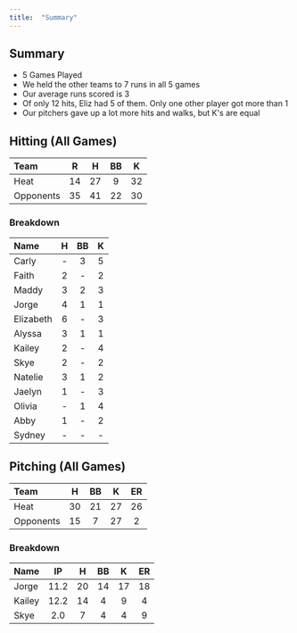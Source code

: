 ```yaml
---
title:  "Summary"
---
```


## Summary

* 5 Games Played
* We held the other teams to 7 runs in all 5 games
* Our average runs scored is 3
* Of only 12 hits, Eliz had 5 of them. Only one other player got more than 1
* Our pitchers gave up a lot more hits and walks, but K's are equal

## Hitting (All Games)

|Team      |R    |H    |BB   |K     |
|:---------|:---:|:---:|:---:|:----:|
|Heat      |14   |27	 |9	   |32    | 
|Opponents |35   |41	 |22   |30    | 


### Breakdown


|Name      |H    |BB   |K     |
|:---------|:---:|:---:|:----:|
|Carly     |-	   |3	   |5     | 
|Faith	   |2	   |-	   |2     |
|Maddy	   |3	   |2	   |3     |
|Jorge	   |4	   |1	   |1     |
|Elizabeth |6	   |-    |3     |
|Alyssa	   |3	   |1	   |1     |
|Kailey	   |2	   |-    |4     |
|Skye	     |2	   |-    |2     |
|Natelie	 |3	   |1    |2     |
|Jaelyn	   |1	   |-	   |3     |
|Olivia	   |-	   |1	   |4     |
|Abby	     |1	   |-	   |2     |
|Sydney	   |-	   |-	   |-     |


## Pitching (All Games)

|Team      | H   | BB  | K   | ER  |
|:---------|:---:|:---:|:---:|:---:|
|Heat      |30   |21   |27   |26   |
|Opponents |15   |7    |27   |2    |


### Breakdown


|Name      | IP   | H   | BB  | K   |ER   |
|:---------|:----:|:---:|:---:|:---:|:---:|
| Jorge    |11.2  |20   |14   |17   |18   |
| Kailey   |12.2  |14   |4    |9    |4    |
| Skye     |2.0   |7    |4    |4    |9    |
